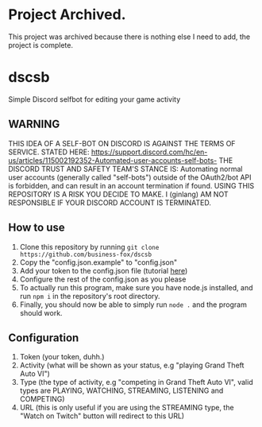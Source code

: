 # Project Archived.
This project was archived because there is nothing else I need to add, the project is complete.
# dscsb
Simple Discord selfbot for editing your game activity
## WARNING
THIS IDEA OF A SELF-BOT ON DISCORD IS AGAINST THE TERMS OF SERVICE.
STATED HERE: https://support.discord.com/hc/en-us/articles/115002192352-Automated-user-accounts-self-bots-
THE DISCORD TRUST AND SAFETY TEAM'S STANCE IS:
Automating normal user accounts (generally called "self-bots") outside of the OAuth2/bot API is forbidden, and can result in an account termination if found.
USING THIS REPOSITORY IS A RISK YOU DECIDE TO MAKE. I (ginlang) AM NOT RESPONSIBLE IF YOUR DISCORD ACCOUNT IS TERMINATED.
## How to use
1. Clone this repository by running `git clone https://github.com/business-fox/dscsb`
2. Copy the "config.json.example" to "config.json"
3. Add your token to the config.json file (tutorial [here](https://www.youtube.com/watch?v=Eb_AxTYclq4))
4. Configure the rest of the config.json as you please
5. To actually run this program, make sure you have node.js installed, and run `npm i` in the repository's root directory.
6. Finally, you should now be able to simply run `node .` and the program should work.
## Configuration
1. Token (your token, duhh.)
2. Activity (what will be shown as your status, e.g "playing Grand Theft Auto VI")
3. Type (the type of activity, e.g "competing in Grand Theft Auto VI", valid types are PLAYING, WATCHING, STREAMING, LISTENING and COMPETING)
4. URL (this is only useful if you are using the STREAMING type, the "Watch on Twitch" button will redirect to this URL)
